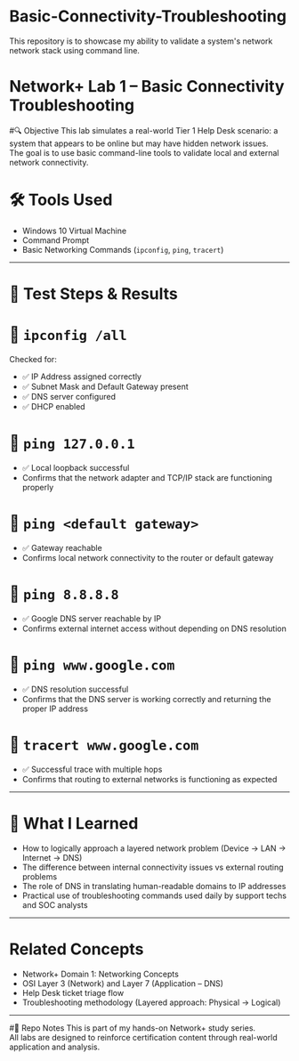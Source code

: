 # Basic-Connectivity-Troubleshooting
This repository is to showcase my ability to validate a system's network network stack using command line. 
# Network+ Lab 1 – Basic Connectivity Troubleshooting

#🔍 Objective
This lab simulates a real-world Tier 1 Help Desk scenario: a system that appears to be online but may have hidden network issues.  
The goal is to use basic command-line tools to validate local and external network connectivity.

# 🛠 Tools Used
- Windows 10 Virtual Machine
- Command Prompt
- Basic Networking Commands (`ipconfig`, `ping`, `tracert`)

---

# 🧪 Test Steps & Results

# 🔹 `ipconfig /all`
Checked for:
- ✅ IP Address assigned correctly
- ✅ Subnet Mask and Default Gateway present
- ✅ DNS server configured
- ✅ DHCP enabled

# 🔹 `ping 127.0.0.1`  
- ✅ Local loopback successful  
- Confirms that the network adapter and TCP/IP stack are functioning properly

# 🔹 `ping <default gateway>`  
- ✅ Gateway reachable  
- Confirms local network connectivity to the router or default gateway

# 🔹 `ping 8.8.8.8`  
- ✅ Google DNS server reachable by IP  
- Confirms external internet access without depending on DNS resolution

# 🔹 `ping www.google.com`  
- ✅ DNS resolution successful  
- Confirms that the DNS server is working correctly and returning the proper IP address

# 🔹 `tracert www.google.com`  
- ✅ Successful trace with multiple hops  
- Confirms that routing to external networks is functioning as expected

---

# 🧠 What I Learned
- How to logically approach a layered network problem (Device → LAN → Internet → DNS)
- The difference between internal connectivity issues vs external routing problems
- The role of DNS in translating human-readable domains to IP addresses
- Practical use of troubleshooting commands used daily by support techs and SOC analysts

---

# Related Concepts
- Network+ Domain 1: Networking Concepts  
- OSI Layer 3 (Network) and Layer 7 (Application – DNS)  
- Help Desk ticket triage flow  
- Troubleshooting methodology (Layered approach: Physical → Logical)

---

#📂 Repo Notes
This is part of my hands-on Network+ study series.  
All labs are designed to reinforce certification content through real-world application and analysis.
